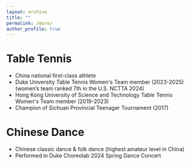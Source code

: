 ```yaml
---
layout: archive
title: ""
permalink: /more/
author_profile: true
---
```

# Table Tennis
* China national first-class athlete <br />
* Duke University Table Tennis Women's Team member (2023-2025) (women’s team ranked 7th in the U.S. NCTTA 2024)<br />
* Hong Kong University of Science and Technology Table Tennis Women's Team member (2019-2023)
* Champion of Sichuan Provincial Teenager Tournament (2017)

# Chinese Dance
* Chinese classic dance & folk dance (highest amateur level in China)
* Performed in Duke Choreolab 2024 Spring Dance Concert

